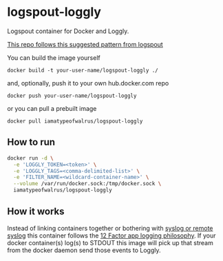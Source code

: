 # logspout-loggly
Logspout container for Docker and Loggly.

[This repo follows this suggested pattern from logspout](https://github.com/gliderlabs/logspout/tree/master/custom)

You can build the image yourself

```docker build -t your-user-name/logspout-loggly ./```

and, optionally, push it to your own hub.docker.com repo

```docker push your-user-name/logspout-loggly```

or you can pull a prebuilt image

```docker pull iamatypeofwalrus/logspout-loggly```

## How to run

```sh
docker run -d \
  -e 'LOGGLY_TOKEN=<token>' \
  -e 'LOGGLY_TAGS=<comma-delimited-list>' \
  -e 'FILTER_NAME=<wildcard-container-name>' \
  --volume /var/run/docker.sock:/tmp/docker.sock \
  iamatypeofwalrus/logspout-loggly
```

## How it works
Instead of linking containers together or bothering with [syslog or remote syslog](https://www.loggly.com/blog/centralize-logs-docker-containers) this container follows the [12 Factor app logging philosophy](http://12factor.net/logs). If your docker container(s) log(s) to STDOUT this image will pick up that stream from the docker daemon send those events to Loggly.
